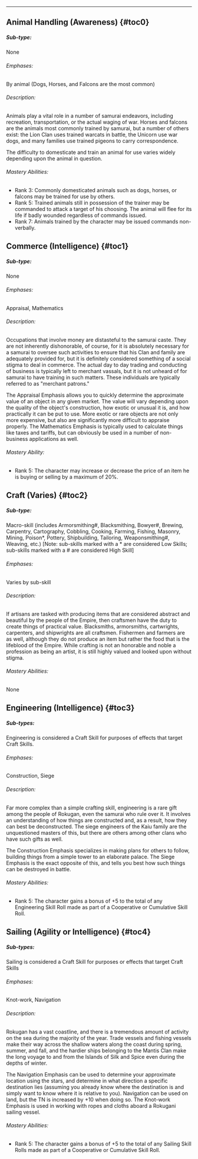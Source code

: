 ---
## <span>Animal Handling (Awareness)</span> {#toc0}

##### Sub-type:
 None


###### Emphases:
 By animal (Dogs, Horses, and Falcons are the most common)


###### Description:
 Animals play a vital role in a number of samurai endeavors, including recreation, transportation, or the actual waging of war. Horses and falcons are the animals most commonly trained by samurai, but a number of others exist: the Lion Clan uses trained warcats in battle, the Unicorn use war dogs, and many families use trained pigeons to carry correspondence.

The difficulty to domesticate and train an animal for use varies widely depending upon the animal in question.


###### Mastery Abilities:
- Rank 3: Commonly domesticated animals such as dogs, horses, or falcons may be trained for use by others.
- Rank 5: Trained animals still in possession of the trainer may be commanded to attack a target of his choosing. The animal will flee for its life if badly wounded regardless of commands issued.
- Rank 7: Animals trained by the character may be issued commands non-verbally.

## <span>Commerce (Intelligence)</span> {#toc1}

##### Sub-type:
 None


###### Emphases:
 Appraisal, Mathematics


###### Description:
 Occupations that involve money are distasteful to the samurai caste. They are not inherently dishonorable, of course, for it is absolutely necessary for a samurai to oversee such activities to ensure that his Clan and family are adequately provided for, but it is definitely considered something of a social stigma to deal in commerce. The actual day to day trading and conducting of business is typically left to merchant vassals, but it is not unheard of for samurai to have training in such matters. These individuals are typically referred to as &quot;merchant patrons.&quot;

The Appraisal Emphasis allows you to quickly determine the approximate value of an object in any given market. The value will vary depending upon the quality of the object's construction, how exotic or unusual it is, and how practically it can be put to use. More exotic or rare objects are not only more expensive, but also are significantly more difficult to appraise properly. The Mathematics Emphasis is typically used to calculate things like taxes and tariffs, but can obviously be used in a number of non-business applications as well.


###### Mastery Ability:
- Rank 5: The character may increase or decrease the price of an item he is buying or selling by a maximum of 20%.

## <span>Craft (Varies)</span> {#toc2}

##### Sub-type:
 Macro-skill (includes Armorsmithing#, Blacksmithing, Bowyer#, Brewing, Carpentry, Cartography, Cobbling, Cooking, Farming, Fishing, Masonry, Mining, Poison*, Pottery, Shipbuilding, Tailoring, Weaponsmithing#, Weaving, etc.) [Note: sub-skills marked with a * are considered Low Skills; sub-skills marked with a # are considered High Skill]


###### Emphases:
 Varies by sub-skill


###### Description:
 If artisans are tasked with producing items that are considered abstract and beautiful by the people of the Empire, then craftsmen have the duty to create things of practical value. Blacksmiths, armorsmiths, cartwrights, carpenters, and shipwrights are all craftsmen. Fishermen and farmers are as well, although they do not produce an item but rather the food that is the lifeblood of the Empire. While crafting is not an honorable and noble a profession as being an artist, it is still highly valued and looked upon without stigma.


###### Mastery Abilities:
 None
## <span>Engineering (Intelligence)</span> {#toc3}

##### Sub-types:
 Engineering is considered a Craft Skill for purposes of effects that target Craft Skills.


###### Emphases:
 Construction, Siege


###### Description:
 Far more complex than a simple crafting skill, engineering is a rare gift among the people of Rokugan, even the samurai who rule over it. It involves an understanding of how things are constructed and, as a result, how they can best be deconstructed. The siege engineers of the Kaiu family are the unquestioned masters of this, but there are others among other clans who have such gifts as well.

The Construction Emphasis specializes in making plans for others to follow, building things from a simple tower to an elaborate palace. The Siege Emphasis is the exact opposite of this, and tells you best how such things can be destroyed in battle.


###### Mastery Abilities:
- Rank 5: The character gains a bonus of +5 to the total of any Engineering Skill Roll made as part of a Cooperative or Cumulative Skill Roll.

## <span>Sailing (Agility or Intelligence)</span> {#toc4}

##### Sub-types:
 Sailing is considered a Craft Skill for purposes or effects that target Craft Skills


###### Emphases:
 Knot-work, Navigation


###### Description:
 Rokugan has a vast coastline, and there is a tremendous amount of activity on the sea during the majority of the year. Trade vessels and fishing vessels make their way across the shallow waters along the coast during spring, summer, and fall, and the hardier ships belonging to the Mantis Clan make the long voyage to and from the Islands of Silk and Spice even during the depths of winter.

The Navigation Emphasis can be used to determine your approximate location using the stars, and determine in what direction a specific destination lies (assuming you already know where the destination is and simply want to know where it is relative to you). Navigation can be used on land, but the TN is increased by +10 when doing so. The Knot-work Emphasis is used in working with ropes and cloths aboard a Rokugani sailing vessel.


###### Mastery Abilities:
- Rank 5: The character gains a bonus of +5 to the total of any Sailing Skill Rolls made as part of a Cooperative or Cumulative Skill Roll.


